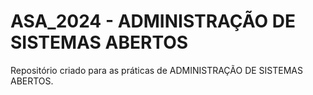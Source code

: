 # ASA_2024 - ADMINISTRAÇÃO DE SISTEMAS ABERTOS
Repositório criado para as práticas de ADMINISTRAÇÃO DE SISTEMAS ABERTOS.
    
